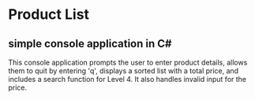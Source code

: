 <h1>Product List</h1>
<h2>simple console application in C# </h2>
<p>This console application prompts the user to enter product details, allows them to quit by entering 'q', displays a sorted list with a total price, and includes a search function for Level 4. It also handles invalid input for the price.</p>
